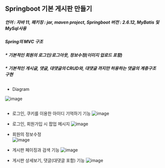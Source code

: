 ## Springboot 기본 게시판 만들기


##### 언어 : 자바 11, 패키징 : jar,  maven project, Springboot 버전 : 2.6.12, MyBatis 및 MySql사용


##### Spring의 MVC 구조

#####
##### * 기본적인 회원의 로그인/로그아웃, 정보수정(이미지 업로드 포함)
##### * 기본적인 게시글, 댓글, 대댓글의 CRUD와, 대댓글 까지만 허용하는 댓글의 계층구조 구현

## 

* Diagram

![image](https://user-images.githubusercontent.com/58660769/197371450-4e7b0035-f6ee-41f0-9a47-c04ad8544190.png)


## 




* 로그인, 쿠키를 이용한 아이디 기억하기 기능
![image](https://user-images.githubusercontent.com/58660769/196579775-56b34e77-dcd8-4a66-ba80-1165bb69a8fa.png)


* 로그인, 회원가입 시 팝업 메시지 
![image](https://user-images.githubusercontent.com/58660769/196580621-d249d2d1-3e29-4d03-b5b5-d24ef16da684.png)

  
* 회원의 정보수정  
![image](https://user-images.githubusercontent.com/58660769/196580140-64dc490c-d01a-4d9d-80ef-f88ce087eeb3.png)


* 게시판 페이징과 검색 기능 
![image](https://user-images.githubusercontent.com/58660769/196580255-4b500755-ba2e-4f61-9cd2-fc6554c95b18.png)


* 게시판 상세보기, 댓글(대댓글 포함) 기능
![image](https://user-images.githubusercontent.com/58660769/196580331-5c3c26db-b798-4221-b539-0fe744880770.png)



    
